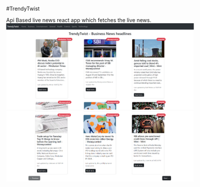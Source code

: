 #TrendyTwist

Api Based live news react app which fetches the live news.
![image](https://github.com/Surbhi-sinha/TrendyTwists/blob/main/Screenshot%202023-09-05%20232159.png)
![](https://github.com/Surbhi-sinha/TrendyTwists/blob/main/Screenshot%202023-09-05%20232316.png)
